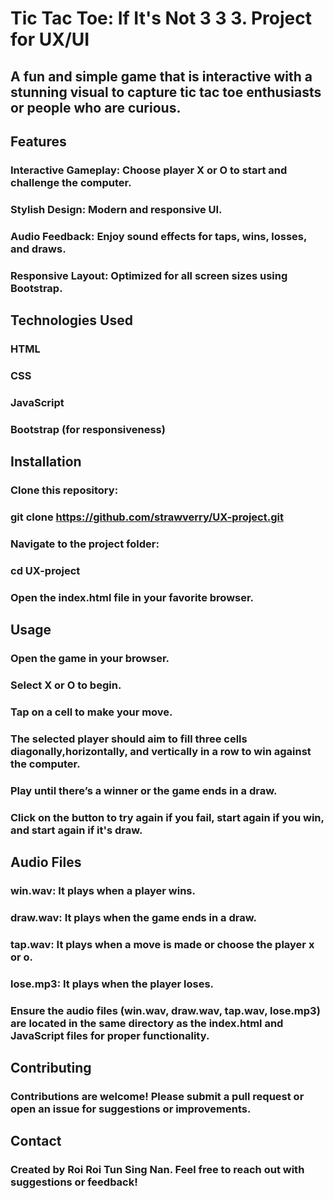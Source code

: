 # Tic Tac Toe: If It's Not 3 3 3. Project for UX/UI
## A fun and simple game that is interactive with a stunning visual to capture tic tac toe enthusiasts or people who are curious.

## Features
### Interactive Gameplay: Choose player X or O to start and challenge the computer.
### Stylish Design: Modern and responsive UI.
### Audio Feedback: Enjoy sound effects for taps, wins, losses, and draws.
### Responsive Layout: Optimized for all screen sizes using Bootstrap.

## Technologies Used

### HTML
### CSS
### JavaScript
### Bootstrap (for responsiveness)

## Installation
### Clone this repository:
### git clone https://github.com/strawverry/UX-project.git

### Navigate to the project folder:
### cd UX-project
### Open the index.html file in your favorite browser.

## Usage
### Open the game in your browser.
### Select X or O to begin.
### Tap on a cell to make your move.
### The selected player should aim to fill three cells diagonally,horizontally, and vertically in a row to win against the computer.
### Play until there’s a winner or the game ends in a draw.
### Click on the button to try again if you fail, start again if you win, and start again if it's draw.

## Audio Files
### win.wav: It plays when a player wins.
### draw.wav: It plays  when the game ends in a draw.
### tap.wav: It plays when a move is made or choose the player x or o.
### lose.mp3: It plays when the player loses.
### Ensure the audio files (win.wav, draw.wav, tap.wav, lose.mp3) are located in the same directory as the index.html and JavaScript files for proper functionality.

## Contributing
### Contributions are welcome! Please submit a pull request or open an issue for suggestions or improvements.

## Contact
### Created by Roi Roi Tun Sing Nan. Feel free to reach out with suggestions or feedback!



